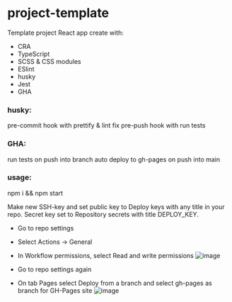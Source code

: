 # project-template
Template project React app create with:
- CRA
- TypeScript
- SCSS & CSS modules
- ESlint
- husky
- Jest
- GHA

### husky:
pre-commit hook with prettify & lint fix
pre-push hook with run tests

### GHA:
run tests on push into branch
auto deploy to gh-pages on push into main

### usage:
npm i && npm start

Make new SSH-key and set public key to Deploy keys with any title in your repo.
Secret key set to Repository secrets with title DEPLOY_KEY.

- Go to repo settings
- Select Actions -> General
- In Workflow permissions, select Read and write permissions
![image](https://user-images.githubusercontent.com/71179735/224254103-34a41fd9-6d38-4846-817e-3a31817bf3d4.png)

- Go to repo settings again
- On tab Pages select Deploy from a branch and select gh-pages as branch for GH-Pages site
![image](https://user-images.githubusercontent.com/71179735/224254512-2570f460-b340-4d71-99c9-df38d75c2178.png)
